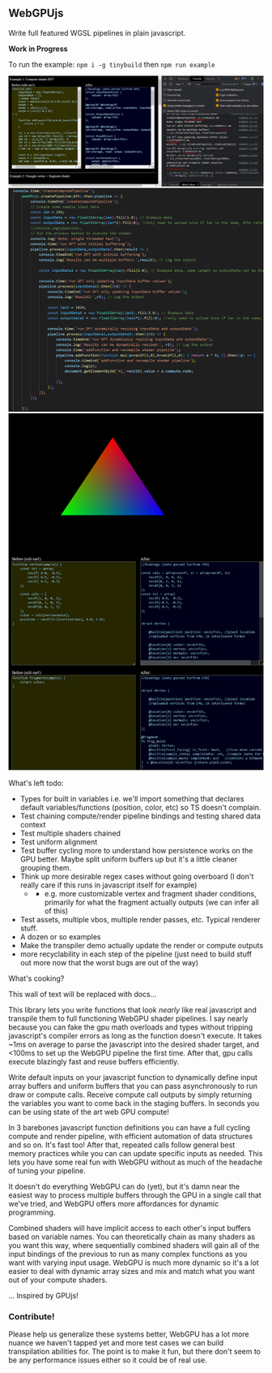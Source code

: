 ## WebGPUjs

Write full featured WGSL pipelines in plain javascript.

**Work in Progress**

To run the example: `npm i -g tinybuild` then `npm run example`


![cap](./example/compute.PNG)
![code](./example/workflow.PNG)
![render](./example/render.PNG)

What's left todo:

- Types for built in variables i.e. we'll import something that declares default variables/functions (position, color, etc) so TS doesn't complain.
- Test chaining compute/render pipeline bindings and testing shared data context
- Test multiple shaders chained
- Test uniform alignment
- Test buffer cycling more to understand how persistence works on the GPU better. Maybe split uniform buffers up but it's a little cleaner grouping them.
- Think up more desirable regex cases without going overboard (I don't really care if this runs in javascript itself for example)
   - - e.g. more customizable vertex and fragment shader conditions, primarily for what the fragment actually outputs (we can infer all of this)
- Test assets, multiple vbos, multiple render passes, etc. Typical renderer stuff.
- A dozen or so examples
- Make the transpiler demo actually update the render or compute outputs
- more recyclability in each step of the pipeline (just need to build stuff out more now that the worst bugs are out of the way)


What's cooking? 

This wall of text will be replaced with docs...

This library lets you write functions that look *nearly* like real javascript and transpile them to full functioning WebGPU shader pipelines. I say nearly because you can fake the gpu math overloads and types without tripping javascript's compiler errors as long as the function doesn't execute. It takes ~1ms on average to parse the javascript into the desired shader target, and <100ms to set up the WebGPU pipeline the first time. After that, gpu calls execute blazingly fast and reuse buffers efficiently.

Write default inputs on your javascript function to dynamically define input array buffers and uniform buffers that you can pass asynchronously to run draw or compute calls. Receive compute call outputs by simply returning the variables you want to come back in the staging buffers. In seconds you can be using state of the art web GPU compute!

In 3 barebones javascript function definitions you can have a full cycling compute and render pipeline, with efficient automation of data structures and so on. It's fast too! After that, repeated calls follow general best memory practices while you can can update specific inputs as needed. This lets you have some real fun with WebGPU without as much of the headache of tuning your pipeline. 

It doesn't do everything WebGPU can do (yet), but it's damn near the easiest way to process multiple buffers through the GPU in a single call that we've tried, and WebGPU offers more affordances for dynamic programming.

Combined shaders will have implicit access to each other's input buffers based on variable names. You can theoretically chain as many shaders as you want this way, where sequentially combined shaders will gain all of the input bindings of the previous to run as many complex functions as you want with varying input usage. WebGPU is much more dynamic so it's a lot easier to deal with dynamic array sizes and mix and match what you want out of your compute shaders.



... Inspired by GPUjs!

### Contribute!

Please help us generalize these systems better, WebGPU has a lot more nuance we haven't tapped yet and more test cases we can build transpilation abilities for. The point is to make it fun, but there don't seem to be any performance issues either so it could be of real use.
